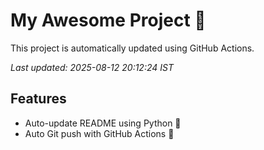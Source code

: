 # My Awesome Project 🚀

This project is automatically updated using GitHub Actions.

_Last updated: 2025-08-12 20:12:24 IST_

## Features
- Auto-update README using Python 🐍
- Auto Git push with GitHub Actions 🤖
